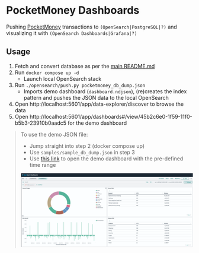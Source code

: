 # PocketMoney Dashboards

Pushing [PocketMoney](https://apps.apple.com/us/app/pocketmoney/id1281288102) transactions to `(OpenSearch|PostgreSQL|?)` and visualizing it with `(OpenSearch Dashboards|Grafana|?)`


## Usage

1. Fetch and convert database as per the [main README.md](../README.md)
1. Run `docker compose up -d`
    * Launch local OpenSearch stack
1. Run `./opensearch/push.py pocketmoney_db_dump.json`
    * Imports demo dashboard (`dashboard.ndjson`), (re)creates the index pattern and pushes the JSON data to the local OpenSearch
1. Open http://localhost:5601/app/data-explorer/discover to browse the data
1. Open http://localhost:5601/app/dashboards#/view/45b2c6e0-1f59-11f0-b5b3-23910b0aadc5 for the demo dashboard


> To use the demo JSON file:
> * Jump straight into step 2 (docker compose up)
> * Use `samples/sample_db_dump.json` in step 3
> * Use [this link](http://localhost:5601/app/dashboards#/view/45b2c6e0-1f59-11f0-b5b3-23910b0aadc5?_g=%28filters%3A%21%28%29%2CrefreshInterval%3A%28pause%3A%21t%2Cvalue%3A0%29%2Ctime%3A%28from%3A%272024-01-01T00%3A00%3A00.000Z%27%2Cto%3A%272025-01-01T00%3A00%3A00.000Z%27%29%29) to open the demo dashboard with the pre-defined time range
> 
> ![Demo dashboard](../samples/demo.png)